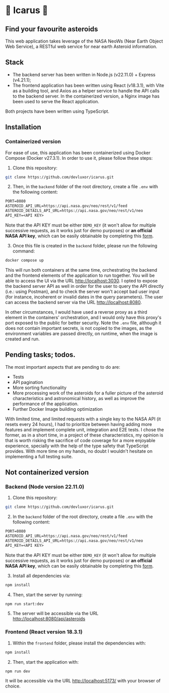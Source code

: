 # 🌠 Icarus 🌠

## Find your favourite asteroids

This web application takes leverage of the NASA NeoWs (Near Earth Object Web Service), a RESTful web service for near earth Asteroid information.

## Stack

- The backend server has been written in Node.js (v22.11.0) + Express (v4.21.1);
- The frontend application has been written using React (v18.3.1), with Vite as a building tool, and Axios as a helper service to handle the API calls to the backend server. In the containerized version, a Nginx image has been used to serve the React application.

Both projects have been written using TypeScript.

## Installation

### Containerized version

For ease of use, this application has been containerized using Docker Compose (Docker v27.3.1). In order to use it, please follow these steps:

1. Clone this repository:

```sh
git clone https://github.com/devluxor/icarus.git
```

2. Then, in the `backend` folder of the root directory, create a file `.env` with the following content:

```txt
PORT=8080
ASTEROID_API_URL=https://api.nasa.gov/neo/rest/v1/feed
ASTEROID_DETAILS_API_URL=https://api.nasa.gov/neo/rest/v1/neo
API_KEY=<API KEY>
```

Note that the API KEY must be either `DEMO_KEY` (it won't allow for multiple successive requests, as it works just for demo purposes) or **an official NASA API key**, which can be easily obtainable by completing this [form](https://api.nasa.gov/#signUp).

3. Once this file is created in the `backend` folder, please run the following command:

```sh
docker compose up
```

This will run both containers at the same time, orchestrating the backend and the frontend elements of the application to run together. You will be able to access the UI via the URL <http://localhost:3030>.
I opted to expose the backend server API as well in order for the user to query the API directly (i.e.: using Postman), and to check the server won't accept bad user input (for instance, incoherent or invalid dates in the query parameters). The user can access the backend server via the URL <http://localhost:8080>.

In other circumstances, I would have used a reverse proxy as a third element in the containers' orchestration, and I would only have this proxy's port exposed to the public for better security. Note the `.env` file, although it does not contain important secrets, is not copied to the images, as the environment variables are passed directly, on runtime, when the image is created and run.

## Pending tasks; todos.

The most important aspects that are pending to do are: 

- Tests
- API pagination
- More sorting functionality
- More processing work of the asteroids for a fuller picture of the asteroid characteristics and astronomical history, as well as improve the performance of the application.
- Further Docker Image building optimization

With limited time, and limited requests with a single key to the NASA API (it resets every 24 hours), I had to prioritize between having adding more features and implement complete unit, integration and E2E tests. I chose the former, as in a short time, in a project of these characteristics, my opinion is that is worth risking the sacrifice of code coverage for a more enjoyable experience, specially with the help of the type safety that TypeScript provides. With more time on my hands, no doubt I wouldn't hesitate on implementing a full testing suite.

## Not containerized version

### Backend (Node version 22.11.0)

1. Clone this repository:

```sh
git clone https://github.com/devluxor/icarus.git
```

2. In the `backend` folder of the root directory, create a file `.env` with the following content:

```txt
PORT=8080
ASTEROID_API_URL=https://api.nasa.gov/neo/rest/v1/feed
ASTEROID_DETAILS_API_URL=https://api.nasa.gov/neo/rest/v1/neo
API_KEY=<API KEY>
```

Note that the API KEY must be either `DEMO_KEY` (it won't allow for multiple successive requests, as it works just for demo purposes) or **an official NASA API key**, which can be easily obtainable by completing this [form](https://api.nasa.gov/#signUp).

3. Install all dependencies via:

```sh
npm install
```

4. Then, start the server by running:

```sh
npm run start:dev
```

5. The server will be accessible via the URL <http://localhost:8080/api/asteroids>

### Frontend (React version 18.3.1)

1. Within the `frontend` folder, please install the dependencies with:

```sh
npm install
```

2. Then, start the application with:

```sh
npm run dev
```

It will be accessible via the URL <http://localhost:5173/> with your browser of choice.

